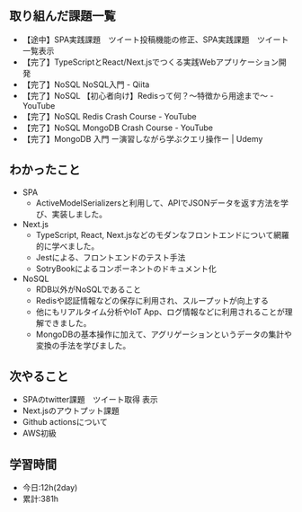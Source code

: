 ## 取り組んだ課題一覧
- 【途中】SPA実践課題　ツイート投稿機能の修正、SPA実践課題　ツイート一覧表示
- 【完了】TypeScriptとReact/Next.jsでつくる実践Webアプリケーション開発
- 【完了】NoSQL NoSQL入門 - Qiita
- 【完了】NoSQL 【初心者向け】Redisって何？〜特徴から用途まで〜 - YouTube
- 【完了】NoSQL Redis Crash Course - YouTube
- 【完了】NoSQL MongoDB Crash Course - YouTube
- 【完了】MongoDB 入門 ー演習しながら学ぶクエリ操作ー | Udemy
## わかったこと
- SPA
  - ActiveModelSerializersと利用して、APIでJSONデータを返す方法を学び、実装しました。
- Next.js
  - TypeScript, React, Next.jsなどのモダンなフロントエンドについて網羅的に学べました。
  - Jestによる、フロントエンドのテスト手法
  - SotryBookによるコンポーネントのドキュメント化
- NoSQL
  - RDB以外がNoSQLであること
  - Redisや認証情報などの保存に利用され、スループットが向上する
  - 他にもリアルタイム分析やIoT App、ログ情報などに利用されることが理解できました。
  - MongoDBの基本操作に加えて、アグリゲーションというデータの集計や変換の手法を学びました。

## 次やること
- SPAのtwitter課題　ツイート取得 表示
- Next.jsのアウトプット課題
- Github actionsについて
- AWS初級

## 学習時間
- 今日:12h(2day)
- 累計:381h
